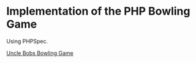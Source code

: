 Implementation of the PHP Bowling Game
==========================

Using PHPSpec.

[Uncle Bobs Bowling Game](http://butunclebob.com/ArticleS.UncleBob.TheBowlingGameKata)
